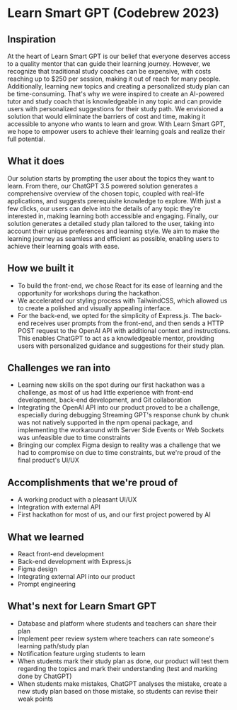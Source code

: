 # Learn Smart GPT (Codebrew 2023)
## Inspiration
At the heart of Learn Smart GPT is our belief that everyone deserves access to a quality mentor that can guide their learning journey. However, we recognize that traditional study coaches can be expensive, with costs reaching up to $250 per session, making it out of reach for many people. Additionally, learning new topics and creating a personalized study plan can be time-consuming. That's why we were inspired to create an AI-powered tutor and study coach that is knowledgeable in any topic and can provide users with personalized suggestions for their study path. We envisioned a solution that would eliminate the barriers of cost and time, making it accessible to anyone who wants to learn and grow. With Learn Smart GPT, we hope to empower users to achieve their learning goals and realize their full potential.

## What it does
Our solution starts by prompting the user about the topics they want to learn. From there, our ChatGPT 3.5 powered solution generates a comprehensive overview of the chosen topic, coupled with real-life applications, and suggests prerequisite knowledge to explore. With just a few clicks, our users can delve into the details of any topic they're interested in, making learning both accessible and engaging. Finally, our solution generates a detailed study plan tailored to the user, taking into account their unique preferences and learning style. We aim to make the learning journey as seamless and efficient as possible, enabling users to achieve their learning goals with ease.

## How we built it
* To build the front-end, we chose React for its ease of learning and the opportunity for workshops during the hackathon.
* We accelerated our styling process with TailwindCSS, which allowed us to create a polished and visually appealing interface.
* For the back-end, we opted for the simplicity of Express.js. The back-end receives user prompts from the front-end, and then sends a HTTP POST request to the OpenAI API with additional context and instructions. This enables ChatGPT to act as a knowledgeable mentor, providing users with personalized guidance and suggestions for their study plan.

## Challenges we ran into
* Learning new skills on the spot during our first hackathon was a challenge, as most of us had little experience with front-end development, back-end development, and Git collaboration
* Integrating the OpenAI API into our product proved to be a challenge, especially during debugging
Streaming GPT's response chunk by chunk was not natively supported in the npm openai package, and implementing the workaround with Server Side Events or Web Sockets was unfeasible due to time constraints
* Bringing our complex Figma design to reality was a challenge that we had to compromise on due to time constraints, but we're proud of the final product's UI/UX

## Accomplishments that we're proud of
* A working product with a pleasant UI/UX
* Integration with external API
* First hackathon for most of us, and our first project powered by AI

## What we learned
* React front-end development
* Back-end development with Express.js
* Figma design
* Integrating external API into our product
* Prompt engineering

## What's next for Learn Smart GPT
* Database and platform where students and teachers can share their plan
* Implement peer review system where teachers can rate someone's learning path/study plan
* Notification feature urging students to learn
* When students mark their study plan as done, our product will test them regarding the topics and mark their understanding (test and marking done by ChatGPT)
* When students make mistakes, ChatGPT analyses the mistake, create a new study plan based on those mistake, so students can revise their weak points

